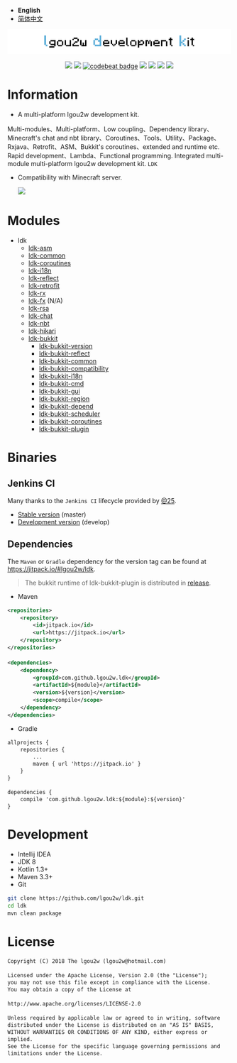 - **English**
- [简体中文](README-CN.md)

<p align="center">
<img src="images/ldk-logo.jpg" alt="ldk" />
</p>

<p align="center">
<a href="https://kotlinlang.org"><img src="https://img.shields.io/badge/Kotlin-1.3%2b-brightgreen.svg"></a>
<a href="https://travis-ci.org/lgou2w/ldk"><img src="https://travis-ci.org/lgou2w/ldk.svg?branch=develop" /></a>
<a href="https://codebeat.co/projects/github-com-lgou2w-ldk-develop"><img alt="codebeat badge" src="https://codebeat.co/badges/7c8fccc7-6096-4f12-81e3-98b1f39a3875" /></a>
<a href="https://jitpack.io/#lgou2w/ldk"><img src="https://jitpack.io/v/lgou2w/ldk.svg" /></a>
<a href="https://www.apache.org/licenses/LICENSE-2.0.txt"><img src="https://img.shields.io/hexpm/l/plug.svg" /></a>
<a href="https://github.com/lgou2w/ldk/pulls"><img src="https://img.shields.io/badge/contributing-welcome-FF69B4.svg?style=flat" /></a>
<a href="https://github.com/lgou2w/ldk/issues"><img src="https://img.shields.io/badge/issues-report-E74C3C.svg?style=flat"></a>
</p>

# Information

* A multi-platform lgou2w development kit.
    
Multi-modules、Multi-platform、Low coupling、Dependency library、Minecraft's chat and nbt library、Coroutines、Tools、Utility、Package、
Rxjava、Retrofit、ASM、Bukkit's coroutines、extended and runtime etc. Rapid development、Lambda、Functional programming. 
Integrated multi-module multi-platform lgou2w development kit. `LDK`

* Compatibility with Minecraft server.

    <a href="https://github.com/lgou2w/ldk"><img src="https://img.shields.io/badge/Minecraft-Bukkit%20|%20Spigot%20|%20PaperSpigot%20%3E%3D%201.8-brightgreen.svg"></a>

# Modules

* ldk
    * [ldk-asm](/ldk-asm)
    * [ldk-common](/ldk-common)
    * [ldk-coroutines](/ldk-coroutines)
    * [ldk-i18n](/ldk-i18n)
    * [ldk-reflect](/ldk-reflect)
    * [ldk-retrofit](/ldk-retrofit)
    * [ldk-rx](/ldk-rx)
    * [ldk-fx](/ldk-fx) (N/A)
    * [ldk-rsa](/ldk-rsa)
    * [ldk-chat](/ldk-chat)
    * [ldk-nbt](/ldk-nbt)
    * [ldk-hikari](/ldk-hikari)
    * [ldk-bukkit](/ldk-bukkit)
        * [ldk-bukkit-version](/ldk-bukkit/ldk-bukkit-version)
        * [ldk-bukkit-reflect](/ldk-bukkit/ldk-bukkit-reflect)
        * [ldk-bukkit-common](/ldk-bukkit/ldk-bukkit-common)
        * [ldk-bukkit-compatibility](/ldk-bukkit/ldk-bukkit-compatibility)
        * [ldk-bukkit-i18n](/ldk-bukkit/ldk-bukkit-i18n)
        * [ldk-bukkit-cmd](/ldk-bukkit/ldk-bukkit-cmd)
        * [ldk-bukkit-gui](/ldk-bukkit/ldk-bukkit-gui)
        * [ldk-bukkit-region](/ldk-bukkit/ldk-bukkit-region)
        * [ldk-bukkit-depend](/ldk-bukkit/ldk-bukkit-depend)
        * [ldk-bukkit-scheduler](/ldk-bukkit/ldk-bukkit-scheduler)
        * [ldk-bukkit-coroutines](/ldk-bukkit/ldk-bukkit-coroutines)
        * [ldk-bukkit-plugin](/ldk-bukkit/ldk-bukkit-plugin)
        
# Binaries

## Jenkins CI

Many thanks to the `Jenkins CI` lifecycle provided by [@25](https://github.com/25).

* [Stable version](http://www.soulbound.me/job/ldk/) (master)
* [Development version](http://www.soulbound.me/job/ldk_Dev/) (develop)

## Dependencies

The `Maven` or `Gradle` dependency for the version tag can be found at https://jitpack.io/#lgou2w/ldk.

> The bukkit runtime of ldk-bukkit-plugin is distributed in [release](https://github.com/lgou2w/ldk/releases).

* Maven
```xml
<repositories>
    <repository>
        <id>jitpack.io</id>
        <url>https://jitpack.io</url>
    </repository>
</repositories>
	
<dependencies>
    <dependency>
        <groupId>com.github.lgou2w.ldk</groupId>
        <artifactId>${module}</artifactId>
        <version>${version}</version>
        <scope>compile</scope>
    </dependency>
</dependencies>
```

* Gradle
```gsp
allprojects {
    repositories {
        ...
        maven { url 'https://jitpack.io' }
    }
}

dependencies {
    compile 'com.github.lgou2w.ldk:${module}:${version}'
}
```

# Development

* Intellij IDEA
* JDK 8
* Kotlin 1.3+
* Maven 3.3+
* Git

```bash
git clone https://github.com/lgou2w/ldk.git
cd ldk
mvn clean package
```

# License

```
Copyright (C) 2018 The lgou2w (lgou2w@hotmail.com)

Licensed under the Apache License, Version 2.0 (the "License");
you may not use this file except in compliance with the License.
You may obtain a copy of the License at

http://www.apache.org/licenses/LICENSE-2.0

Unless required by applicable law or agreed to in writing, software
distributed under the License is distributed on an "AS IS" BASIS,
WITHOUT WARRANTIES OR CONDITIONS OF ANY KIND, either express or implied.
See the License for the specific language governing permissions and
limitations under the License.
```
